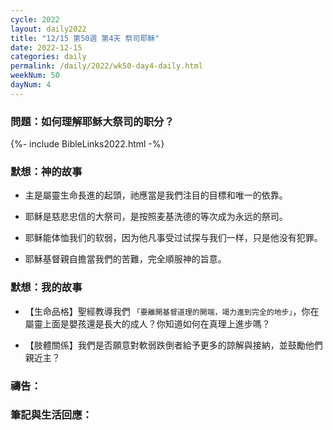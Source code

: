 ```yaml
---
cycle: 2022
layout: daily2022
title: "12/15 第50週 第4天 祭司耶穌"
date: 2022-12-15
categories: daily
permalink: /daily/2022/wk50-day4-daily.html
weekNum: 50
dayNum: 4
---
```


### 問題：如何理解耶稣大祭司的职分？

{%- include BibleLinks2022.html -%}

### 默想：神的故事 
+ 主是屬靈生命長進的起頭，祂應當是我們注目的目標和唯一的依靠。

+ 耶稣是慈悲忠信的大祭司，是按照麦基洗德的等次成为永远的祭司。

+ 耶稣能体恤我们的软弱，因为他凡事受过试探与我们一样，只是他没有犯罪。

+ 耶穌基督親自擔當我們的苦難，完全順服神的旨意。

### 默想：我的故事
+ 【生命品格】聖經教導我們 `「要離開基督道理的開端，竭力進到完全的地步」`，你在屬靈上面是嬰孩還是長大的成人？你知道如何在真理上進步嗎？

+ 【肢體關係】我們是否願意對軟弱跌倒者給予更多的諒解與接納，並鼓勵他們親近主？

### 禱告：

### 筆記與生活回應：
